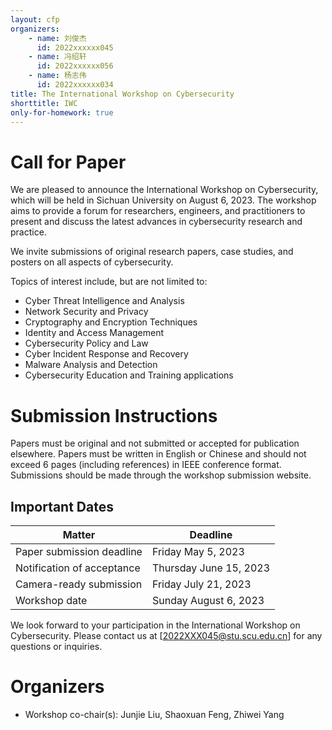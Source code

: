 ```yaml
---
layout: cfp
organizers:
    - name: 刘俊杰
      id: 2022xxxxxx045
    - name: 冯绍轩
      id: 2022xxxxxx056
    - name: 杨志伟
      id: 2022xxxxxx034
title: The International Workshop on Cybersecurity
shorttitle: IWC
only-for-homework: true
---
```


# Call for Paper

We are pleased to announce the International Workshop on Cybersecurity, which will be held in Sichuan University on August 6, 2023. The workshop aims to provide a forum for researchers, engineers, and practitioners to present and discuss the latest advances in cybersecurity research and practice.

We invite submissions of original research papers, case studies, and posters on all aspects of cybersecurity. 

Topics of interest include, but are not limited to:

- Cyber Threat Intelligence and Analysis
- Network Security and Privacy
- Cryptography and Encryption Techniques
- Identity and Access Management
- Cybersecurity Policy and Law
- Cyber Incident Response and Recovery
- Malware Analysis and Detection
- Cybersecurity Education and Training
applications

# Submission Instructions

Papers must be original and not submitted or accepted for publication elsewhere.
Papers must be written in English or Chinese and should not exceed 6 pages (including references) in IEEE conference format.
Submissions should be made through the workshop submission website.

## Important Dates

| Matter | Deadline |
| ---- | ---- |
| Paper submission deadline | Friday May 5, 2023 |
| Notification of acceptance | Thursday June 15, 2023 |
| Camera-ready submission | Friday July 21, 2023|
| Workshop date | Sunday August 6, 2023|

We look forward to your participation in the International Workshop on Cybersecurity. Please contact us at [2022XXX045@stu.scu.edu.cn] for any questions or inquiries.

# Organizers

- Workshop co-chair(s): Junjie Liu, Shaoxuan Feng, Zhiwei Yang
